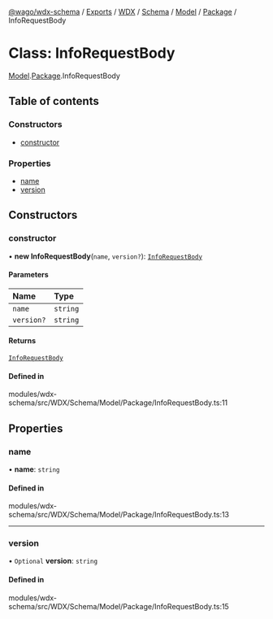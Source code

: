 [@wago/wdx-schema](../README.md) / [Exports](../modules.md) / [WDX](../modules/WDX.md) / [Schema](../modules/WDX.Schema.md) / [Model](../modules/WDX.Schema.Model.md) / [Package](../modules/WDX.Schema.Model.Package.md) / InfoRequestBody

# Class: InfoRequestBody

[Model](../modules/WDX.Schema.Model.md).[Package](../modules/WDX.Schema.Model.Package.md).InfoRequestBody

## Table of contents

### Constructors

- [constructor](WDX.Schema.Model.Package.InfoRequestBody.md#constructor)

### Properties

- [name](WDX.Schema.Model.Package.InfoRequestBody.md#name)
- [version](WDX.Schema.Model.Package.InfoRequestBody.md#version)

## Constructors

### constructor

• **new InfoRequestBody**(`name`, `version?`): [`InfoRequestBody`](WDX.Schema.Model.Package.InfoRequestBody.md)

#### Parameters

| Name | Type |
| :------ | :------ |
| `name` | `string` |
| `version?` | `string` |

#### Returns

[`InfoRequestBody`](WDX.Schema.Model.Package.InfoRequestBody.md)

#### Defined in

modules/wdx-schema/src/WDX/Schema/Model/Package/InfoRequestBody.ts:11

## Properties

### name

• **name**: `string`

#### Defined in

modules/wdx-schema/src/WDX/Schema/Model/Package/InfoRequestBody.ts:13

___

### version

• `Optional` **version**: `string`

#### Defined in

modules/wdx-schema/src/WDX/Schema/Model/Package/InfoRequestBody.ts:15
